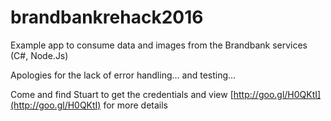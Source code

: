 # brandbankrehack2016
Example app to consume data and images from the Brandbank services (C#, Node.Js)

Apologies for the lack of error handling... and testing...

Come and find Stuart to get the credentials and view [http://goo.gl/H0QKtI](http://goo.gl/H0QKtI) for more details
